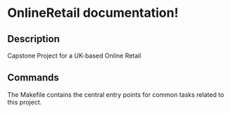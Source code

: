 # OnlineRetail documentation!

## Description

Capstone Project for a UK-based Online Retail

## Commands

The Makefile contains the central entry points for common tasks related to this project.

